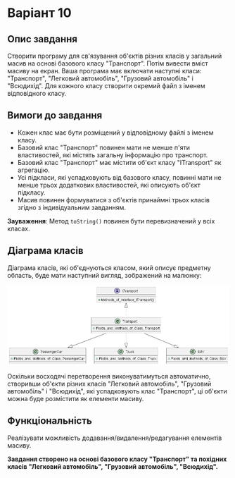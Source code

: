 # Варіант 10

## Опис завдання
Створити програму для св'язування об'єктів різних класів у загальний масив на основі базового класу "Транспорт". 
Потім вивести вміст масиву на екран. Ваша програма має включати наступні класи: "Транспорт", "Легковий автомобіль", 
"Грузовий автомобіль" і "Всюдихід". Для кожного класу створити окремий файл з іменем відповідного класу.

## Вимоги до завдання
- Кожен клас має бути розміщений у відповідному файлі з іменем класу.
- Базовий клас "Транспорт" повинен мати не менше п'яти властивостей, які містять загальну інформацію про транспорт.
- Базовий клас "Транспорт" має містити об'єкт класу "ITransport" як агрегацію.
- Усі підкласи, які успадковують від базового класу, повинні мати не менше трьох додаткових властивостей, які описують 
об'єкт підкласу.
- Масив повинен формуватися з об'єктів принаймні трьох класів згідно з індивідуальним завданням.

**Зауваження**: Метод `toString()` повинен бути перевизначений у всіх класах.

## Діаграма класів
Діаграма класів, які об'єднуються класом, який описує предметну область, буде мати наступний вигляд, зображений на 
малюнку:

![Діаграма](diagrams/png_files/transport_hierarchy.png)

Оскільки восходячі перетворення виконуватимуться автоматично, створивши об'єкти різних класів "Легковий автомобіль", 
"Грузовий автомобіль" і "Всюдихід", які успадковують клас "Транспорт", ці об'єкти можна буде розмістити як елементи 
масиву.

## Функціональність
Реалізувати можливість додавання/видалення/редагування елементів масиву.

**Завдання створено на основі базового класу "Транспорт" та похідних класів "Легковий автомобіль", 
"Грузовий автомобіль", "Всюдихід".**
